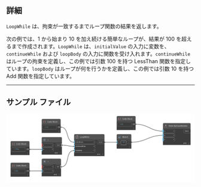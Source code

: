 ## 詳細
`LoopWhile` は、拘束が一致するまでループ関数の結果を返します。

次の例では、1 から始まり 10 を加え続ける簡単なループが、結果が 100 を超えるまで作成されます。`LoopWhile` は、`initialValue` の入力に変数を、`continueWhile` および `loopBody` の入力に関数を受け入れます。`continueWhile` はループの拘束を定義し、この例では引数 100 を持つ LessThan 関数を指定しています。`loopBody` はループが何を行うかを定義し、この例では引数 10 を持つ Add 関数を指定しています。
___
## サンプル ファイル

![LoopWhile](./LoopWhile_img.jpg)

